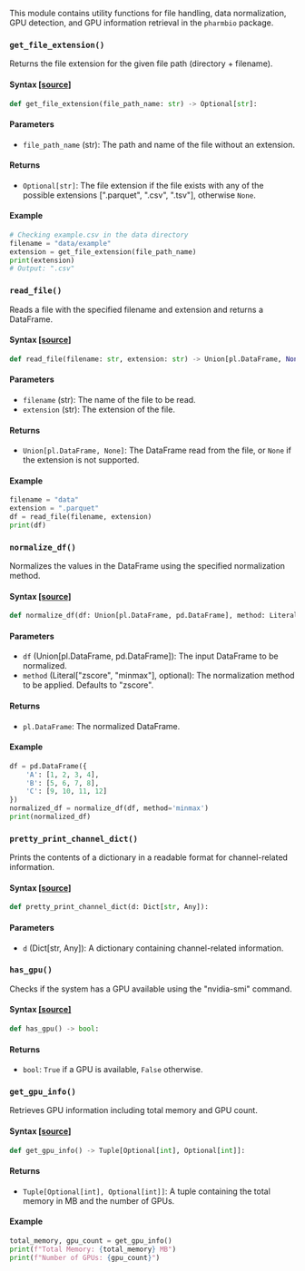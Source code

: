 This module contains utility functions for file handling, data normalization, GPU detection, and GPU information retrieval in the `pharmbio` package.

### `get_file_extension()`

Returns the file extension for the given file path (directory + filename).

#### Syntax [[source]](https://github.com/pharmbio/pharmbio_package/blob/3cb9c60ec40851432f19ce7ecc5453e5f0b6ff1e/pharmbio/utils.py#L12)

```python
def get_file_extension(file_path_name: str) -> Optional[str]:
```

#### Parameters

- `file_path_name` (str): The path and name of the file without an extension.

#### Returns

- `Optional[str]`: The file extension if the file exists with any of the possible extensions [".parquet", ".csv", ".tsv"], otherwise `None`.

#### Example

```python
# Checking example.csv in the data directory
filename = "data/example"
extension = get_file_extension(file_path_name)
print(extension)
# Output: ".csv"
```

### `read_file()`

Reads a file with the specified filename and extension and returns a DataFrame.

#### Syntax [[source]](https://github.com/pharmbio/pharmbio_package/blob/3cb9c60ec40851432f19ce7ecc5453e5f0b6ff1e/pharmbio/utils.py#L38)

```python
def read_file(filename: str, extension: str) -> Union[pl.DataFrame, None]:
```

#### Parameters

- `filename` (str): The name of the file to be read.
- `extension` (str): The extension of the file.

#### Returns

- `Union[pl.DataFrame, None]`: The DataFrame read from the file, or `None` if the extension is not supported.

#### Example

```python
filename = "data"
extension = ".parquet"
df = read_file(filename, extension)
print(df)
```

### `normalize_df()`

Normalizes the values in the DataFrame using the specified normalization method.

#### Syntax [[source]](https://github.com/pharmbio/pharmbio_package/blob/3cb9c60ec40851432f19ce7ecc5453e5f0b6ff1e/pharmbio/utils.py#L72)

```python
def normalize_df(df: Union[pl.DataFrame, pd.DataFrame], method: Literal["zscore", "minmax"] = "zscore") -> pl.DataFrame:
```

#### Parameters

- `df` (Union[pl.DataFrame, pd.DataFrame]): The input DataFrame to be normalized.
- `method` (Literal["zscore", "minmax"], optional): The normalization method to be applied. Defaults to "zscore".

#### Returns

- `pl.DataFrame`: The normalized DataFrame.

#### Example

```python
df = pd.DataFrame({
    'A': [1, 2, 3, 4],
    'B': [5, 6, 7, 8],
    'C': [9, 10, 11, 12]
})
normalized_df = normalize_df(df, method='minmax')
print(normalized_df)
```

### `pretty_print_channel_dict()`

Prints the contents of a dictionary in a readable format for channel-related information.

#### Syntax [[source]](https://github.com/pharmbio/pharmbio_package/blob/3cb9c60ec40851432f19ce7ecc5453e5f0b6ff1e/pharmbio/utils.py#L119)

```python
def pretty_print_channel_dict(d: Dict[str, Any]):
```

#### Parameters

- `d` (Dict[str, Any]): A dictionary containing channel-related information.

### `has_gpu()`

Checks if the system has a GPU available using the "nvidia-smi" command.

#### Syntax [[source]](https://github.com/pharmbio/pharmbio_package/blob/3cb9c60ec40851432f19ce7ecc5453e5f0b6ff1e/pharmbio/utils.py#L128)

```python
def has_gpu() -> bool:
```

#### Returns

- `bool`: `True` if a GPU is available, `False` otherwise.

### `get_gpu_info()`

Retrieves GPU information including total memory and GPU count.

#### Syntax [[source]](https://github.com/pharmbio/pharmbio_package/blob/3cb9c60ec40851432f19ce7ecc5453e5f0b6ff1e/pharmbio/utils.py#L142)

```python
def get_gpu_info() -> Tuple[Optional[int], Optional[int]]:
```

#### Returns

- `Tuple[Optional[int], Optional[int]]`: A tuple containing the total memory in MB and the number of GPUs.

#### Example

```python
total_memory, gpu_count = get_gpu_info()
print(f"Total Memory: {total_memory} MB")
print(f"Number of GPUs: {gpu_count}")
```